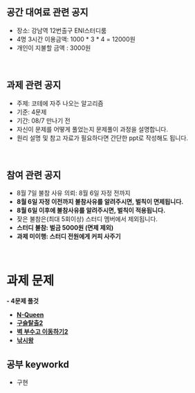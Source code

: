 ## 공간 대여료 관련 공지
- 장소: 강남역 12번출구 ENI스터디룸
- 4명 3시간 이용금액: 1000 * 3 * 4 = 12000원
- 개인이 지불할 금액 : 3000원

<br>

## 과제 관련 공지
- 주제: 코테에 자주 나오는 알고리즘
- 기준: 4문제
- 기간: 08/7 만나기 전
- 자신이 문제를 어떻게 풀었는지 문제풀이 과정을 설명합니다.
- 원리 설명 및 참고 자료가 필요하다면 간단한 ppt로 작성해도 됩니다.

<br>

## 참여 관련 공지
- 8월 7일 불참 사유 의뢰: 8월 6일 자정 전까지
- **8월 6일 자정 이전까지 불참사유를 알려주시면, 벌칙이 면제됩니다.**
- **8월 6일 이후에 불참사유를 알려주시면, 벌칙이 적용됩니다.**
- 잦은 불참은(최대 5회이상) 스터디 멤버에서 제외됩니다.
- **스터디 불참: 벌금 5000원 (면제 제외)**
- **과제 미이행: 스터디 전원에게 커피 사주기**
<br>

# 과제 문제

**- 4문제 풀것**
- [**N-Queen**](https://www.acmicpc.net/problem/9663)
- [**구슬탈출2**](https://www.acmicpc.net/problem/13460)
- [**벽 부수고 이동하기2**](https://www.acmicpc.net/problem/14442)
- [**낚시왕**](https://www.acmicpc.net/problem/17143)

## 공부 keyworkd
- 구현

<br>
